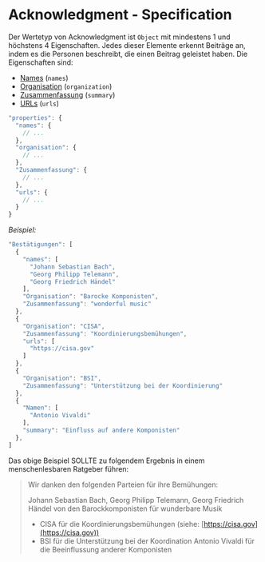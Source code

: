 # Acknowledgment - Specification

Der Wertetyp von Acknowledgment ist `Object` mit mindestens 1 und höchstens 4 Eigenschaften.
Jedes dieser Elemente erkennt Beiträge an, indem es die Personen beschreibt, die einen Beitrag geleistet haben.
Die Eigenschaften sind:

* [Names](types/acknowledgments/acknowledgment/names-spec.de.md) (`names`)
* [Organisation](types/acknowledgments/acknowledgment/organization-spec.de.md) (`organization`)
* [Zusammenfassung](types/acknowledgments/acknowledgment/summary-spec.de.md) (`summary`)
* [URLs](types/acknowledgments/acknowledgment/urls-spec.de.md) (`urls`)

```javascript
"properties": {
  "names": {
    // ...
  },
  "organisation": {
    // ...
  },
  "Zusammenfassung": {
    // ...
  },
  "urls": {
    // ...
  }
}
```

*Beispiel:*

```javascript
"Bestätigungen": [
  {
    "names": [
      "Johann Sebastian Bach",
      "Georg Philipp Telemann",
      "Georg Friedrich Händel"
    ],
    "Organisation": "Barocke Komponisten",
    "Zusammenfassung": "wonderful music"
  },
  {
    "Organisation": "CISA",
    "Zusammenfassung": "Koordinierungsbemühungen",
    "urls": [
      "https://cisa.gov"
    ]
  },
  {
    "Organisation": "BSI",
    "Zusammenfassung": "Unterstützung bei der Koordinierung"
  },
  {
    "Namen": [
      "Antonio Vivaldi"
    ],
    "summary": "Einfluss auf andere Komponisten"
  },
]
```

Das obige Beispiel SOLLTE zu folgendem Ergebnis in einem menschenlesbaren Ratgeber führen:

> Wir danken den folgenden Parteien für ihre Bemühungen:
>
> Johann Sebastian Bach, Georg Philipp Telemann, Georg Friedrich Händel von den Barockkomponisten für wunderbare Musik
> * CISA für die Koordinierungsbemühungen (siehe: [https://cisa.gov](https://cisa.gov))
> * BSI für die Unterstützung bei der Koordination
> Antonio Vivaldi für die Beeinflussung anderer Komponisten